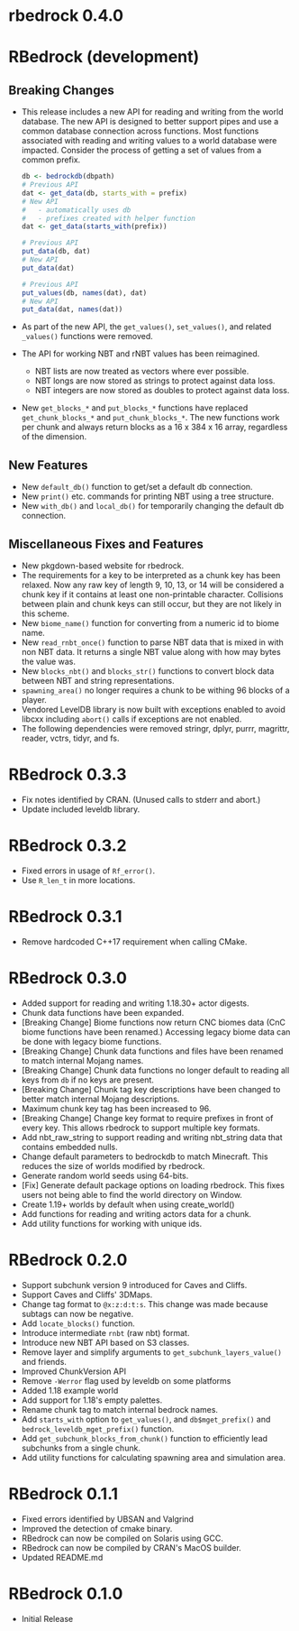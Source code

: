 # rbedrock 0.4.0

# RBedrock (development)

## Breaking Changes

* This release includes a new API for reading and writing from the world
  database. The new API is designed to better support pipes and use a common
  database connection across functions. Most functions associated with reading
  and writing values to a world database were impacted. Consider the process of
  getting a set of values from a common prefix.
  
  ```R
  db <- bedrockdb(dbpath)
  # Previous API
  dat <- get_data(db, starts_with = prefix)
  # New API
  #   - automatically uses db
  #   - prefixes created with helper function
  dat <- get_data(starts_with(prefix))

  # Previous API
  put_data(db, dat)
  # New API
  put_data(dat)

  # Previous API
  put_values(db, names(dat), dat)
  # New API
  put_data(dat, names(dat))
  ```
* As part of the new API, the `get_values()`, `set_values()`, and related
  `_values()` functions were removed.

* The API for working NBT and rNBT values has been reimagined.
  - NBT lists are now treated as vectors where ever possible.
  - NBT longs are now stored as strings to protect against data loss.
  - NBT integers are now stored as doubles to protect against data loss.
* New `get_blocks_*` and `put_blocks_*` functions have replaced
  `get_chunk_blocks_*` and `put_chunk_blocks_*`. The new functions work per
  chunk and always return blocks as a 16 x 384 x 16 array, regardless of the
  dimension. 

## New Features

* New `default_db()` function to get/set a default db connection.
* New `print()` etc. commands for printing NBT using a tree structure.
* New `with_db()` and `local_db()` for temporarily changing the default db
  connection.

## Miscellaneous Fixes and Features

* New pkgdown-based website for rbedrock.
* The requirements for a key to be interpreted as a chunk key has been relaxed.
  Now any raw key of length 9, 10, 13, or 14 will be considered a chunk key
  if it contains at least one non-printable character. Collisions between
  plain and chunk keys can still occur, but they are not likely in this scheme.
* New `biome_name()` function for converting from a numeric id to biome name.
* New `read_rnbt_once()` function to parse NBT data that is mixed in with non
  NBT data. It returns a single NBT value along with how may bytes the value
  was.
* New `blocks_nbt()` and `blocks_str()` functions to convert block data between
  NBT and string representations.
* `spawning_area()` no longer requires a chunk to be withing 96 blocks of a
  player.
* Vendored LevelDB library is now built with exceptions enabled to avoid libcxx
  including `abort()` calls if exceptions are not enabled.
* The following dependencies were removed stringr, dplyr, purrr, magrittr,
  reader, vctrs, tidyr, and fs.

# RBedrock 0.3.3

* Fix notes identified by CRAN. (Unused calls to stderr and abort.)
* Update included leveldb library.

# RBedrock 0.3.2

* Fixed errors in usage of `Rf_error()`.
* Use `R_len_t` in more locations.

# RBedrock 0.3.1

* Remove hardcoded C++17 requirement when calling CMake.

# RBedrock 0.3.0

* Added support for reading and writing 1.18.30+ actor digests.
* Chunk data functions have been expanded.
* [Breaking Change] Biome functions now return CNC biomes data (CnC biome functions have been renamed.) Accessing legacy biome data can be done with legacy biome functions.
* [Breaking Change] Chunk data functions and files have been renamed to match internal Mojang names.
* [Breaking Change] Chunk data functions no longer default to reading all keys from `db` if no keys are present.
* [Breaking Change] Chunk tag key descriptions have been changed to better match internal Mojang descriptions.
* Maximum chunk key tag has been increased to 96.
* [Breaking Change] Change key format to require prefixes in front of every key. This allows rbedrock to support multiple key formats.
* Add nbt_raw_string to support reading and writing nbt_string data that contains embedded nulls.
* Change default parameters to bedrockdb to match Minecraft. This reduces the size of worlds modified by rbedrock.
* Generate random world seeds using 64-bits.
* [Fix] Generate default package options on loading rbedrock. This fixes users not being able to find the world directory on Window.
* Create 1.19+ worlds by default when using create_world()
* Add functions for reading and writing actors data for a chunk.
* Add utility functions for working with unique ids.

# RBedrock 0.2.0

* Support subchunk version 9 introduced for Caves and Cliffs.
* Support Caves and Cliffs' 3DMaps.
* Change tag format to `@x:z:d:t:s`. This change was made because subtags can now be negative.
* Add `locate_blocks()` function.
* Introduce intermediate `rnbt` (raw nbt) format.
* Introduce new NBT API based on S3 classes.
* Remove layer and simplify arguments to `get_subchunk_layers_value()` and friends.
* Improved ChunkVersion API
* Remove `-Werror` flag used by leveldb on some platforms
* Added 1.18 example world
* Add support for 1.18's empty palettes.
* Rename chunk tag to match internal bedrock names.
* Add `starts_with` option to `get_values()`, and `db$mget_prefix()` and `bedrock_leveldb_mget_prefix()` function.
* Add `get_subchunk_blocks_from_chunk()` function to efficiently lead subchunks from a single chunk.
* Add utility functions for calculating spawning area and simulation area.

# RBedrock 0.1.1

* Fixed errors identified by UBSAN and Valgrind
* Improved the detection of cmake binary.
* RBedrock can now be compiled on Solaris using GCC.
* RBedrock can now be compiled by CRAN's MacOS builder.
* Updated README.md

# RBedrock 0.1.0

* Initial Release
